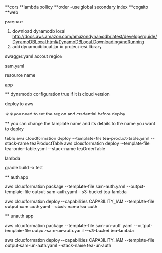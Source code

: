 **cors
**lambda pollicy
**order 
-use global secondary index 
**cognito
**web


prequest 

1. download dynamodb local 
 http://docs.aws.amazon.com/amazondynamodb/latest/developerguide/DynamoDBLocal.html#DynamoDBLocal.DownloadingAndRunning
2. add dynamodblocal.jar to project test library

swagger.yaml
accout region

sam.yaml

resource name

app

** dynamodb configuration
true if it is cloud version


deploy to aws 

＊＊you need to set the region and credential before deploy 
 
** you can change the tamplate name and its details to the name you want to deploy

table
aws cloudformation deploy --template-file tea-product-table.yaml --stack-name teaProductTable
aws cloudformation deploy --template-file tea-order-table.yaml --stack-name teaOrderTable



lambda

gradle build -x test 

** auth app

aws cloudformation package --template-file sam-auth.yaml --output-template-file output-sam-auth.yaml --s3-bucket tea-lambda

aws cloudformation deploy --capabilities CAPABILITY_IAM --template-file output-sam-auth.yaml --stack-name tea-auth

** unauth app

aws cloudformation package --template-file sam-un-auth.yaml --output-template-file output-sam-un-auth.yaml --s3-bucket tea-lambda

aws cloudformation deploy --capabilities CAPABILITY_IAM --template-file output-sam-un-auth.yaml --stack-name tea-un-auth


